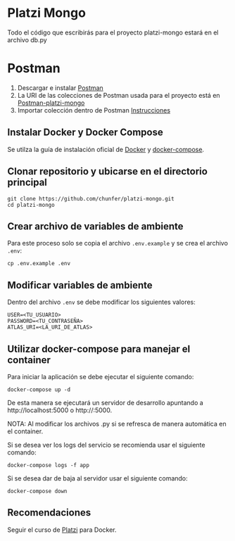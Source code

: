 # Platzi Mongo
Todo el código que escribirás para el proyecto platzi-mongo
estará en el archivo db.py

# Postman
1. Descargar e instalar [Postman](https://www.getpostman.com/downloads/)
2. La URI de las colecciones de Postman usada para el proyecto está en [Postman-platzi-mongo](https://www.getpostman.com/collections/ffcbfb5c8d5cd2dc52d2)
3. Importar colección dentro de Postman [Instrucciones](https://learning.getpostman.com/docs/postman/collections/data_formats/#exporting-and-importing-postman-data)

## Instalar Docker y Docker Compose 
Se utilza la guía de instalación oficial de [Docker](https://www.docker.com/get-started) y [docker-compose](https://docs.docker.com/compose/install/).

## Clonar repositorio y ubicarse en el directorio principal
```
git clone https://github.com/chunfer/platzi-mongo.git
cd platzi-mongo
```

## Crear archivo de variables de ambiente
Para este proceso solo se copia el archivo ```.env.example``` y se crea el archivo ```.env```:
```
cp .env.example .env
```
## Modificar variables de ambiente
Dentro del archivo ```.env``` se debe modificar los siguientes valores:
```
USER=<TU_USUARIO>
PASSWORD=<TU_CONTRASEÑA>
ATLAS_URI=<LA_URI_DE_ATLAS>
```

## Utilizar docker-compose para manejar el container
Para iniciar la aplicación se debe ejecutar el siguiente comando:
```
docker-compose up -d
```

De esta manera se ejecutará un servidor de desarrollo apuntando a http://localhost:5000 o http://<IP del equipo>:5000. 

NOTA: Al modificar los archivos .py si se refresca de manera automática en el container.

Si se desea ver los logs del servicio se recomienda usar el siguiente comando:
```
docker-compose logs -f app
```
Si se desea dar de baja al servidor usar el siguiente comando:
```
docker-compose down
```

## Recomendaciones

Seguir el curso de [Platzi](https://platzi.com/clases/docker/) para Docker.
